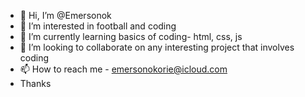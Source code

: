 - 👋 Hi, I’m @Emersonok
- 👀 I’m interested in football and coding
- 🌱 I’m currently learning basics of coding- html, css, js
- 💞️ I’m looking to collaborate on any interesting project that involves coding
- 📫 How to reach me - emersonokorie@icloud.com
- Thanks

<!---
Emersonok/Emersonok is a ✨ special ✨ repository because its `README.md` (this file) appears on your GitHub profile.
You can click the Preview link to take a look at your changes.
--->
